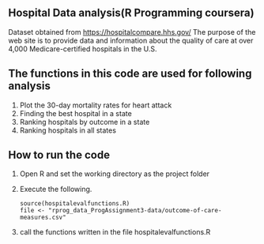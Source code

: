 ## Hospital Data analysis(R Programming coursera)

 Dataset obtained from https://hospitalcompare.hhs.gov/
 The purpose of the web site is to provide data and information about the
 quality of care at over 4,000 Medicare-certified hospitals in the U.S.

## The functions in this code are used for following analysis
 1. Plot the 30-day mortality rates for heart attack
 2. Finding the best hospital in a state
 3. Ranking hospitals by outcome in a state
 4. Ranking hospitals in all states

## How to run the code
 1. Open R and set the working directory as the project folder
 2. Execute the following.
 
        source(hospitalevalfunctions.R)
        file <- "rprog_data_ProgAssignment3-data/outcome-of-care-measures.csv"
        
 3. call the functions written in the file hospitalevalfunctions.R
